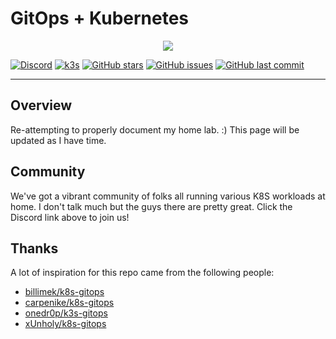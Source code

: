 # GitOps + Kubernetes

<p align="center"><img src="https://i.imgur.com/p1RzXjQ.png"><br></p>

[![Discord](https://img.shields.io/badge/discord-chat-7289DA.svg?maxAge=60&style=flat-square)](https://discord.gg/Yv2gzFy)    [![k3s](https://img.shields.io/badge/k3s-v1.18.6-orange?style=flat-square)](https://k3s.io/)    [![GitHub stars](https://img.shields.io/github/stars/lokiraze/k3s-gitops?color=green&style=flat-square)](https://github.com/lokiraze/k3s-gitops/stargazers)    [![GitHub issues](https://img.shields.io/github/issues/lokiraze/k3s-gitops?style=flat-square)](https://github.com/lokiraze/k3s-gitops/issues)    [![GitHub last commit](https://img.shields.io/github/last-commit/lokiraze/k3s-gitops?color=purple&style=flat-square)](https://github.com/lokiraze/k3s-gitops/commits/main)

---

## Overview

Re-attempting to properly document my home lab. :) This page will be updated as I have time.

## Community

We've got a vibrant community of folks all running various K8S workloads at home. I don't talk much but the guys there are pretty great. Click the Discord link above to join us!

## Thanks

A lot of inspiration for this repo came from the following people:
- [billimek/k8s-gitops](https://github.com/billimek/k8s-gitops)
- [carpenike/k8s-gitops](https://github.com/carpenike/k8s-gitops)
- [onedr0p/k3s-gitops](https://github.com/onedr0p/k3s-gitops)
- [xUnholy/k8s-gitops](https://github.com/raspbernetes/k8s-gitops/)
